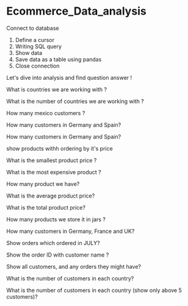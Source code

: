 # Ecommerce_Data_analysis

Connect to database 

1. Define a cursor
2. Writing SQL query
3. Show data
4. Save data as a table using pandas
5. Close connection


Let's dive into analysis and find question answer !

What is countries we are working with ?

What is the number of countries we are working with ?

How many mexico customers ?

How many customers in Germany and Spain?

How many customers in Germany and Spain?

show products withh ordering by it's price

What is the smallest product price ?

What is the most expensive product ?

How many product we have?

What is the average product price?

What is the total product price?

How many products we store it in jars ?

How many customers in Germany, France and UK?

Show orders which ordered in JULY?

Show the order ID with customer name ?

Show all customers, and any orders they might have?

What is the number of customers in each country?

What is the number of customers in each country (show only above 5 customers)?
